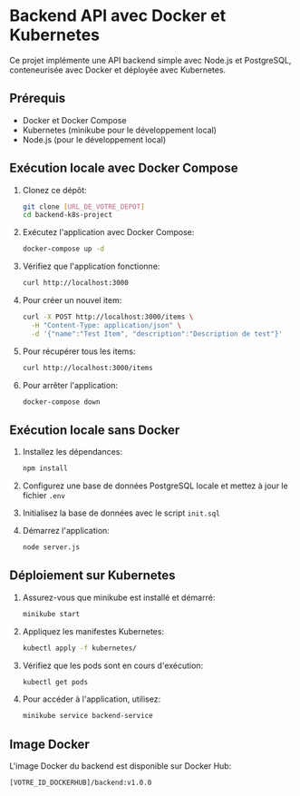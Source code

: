 # Backend API avec Docker et Kubernetes

Ce projet implémente une API backend simple avec Node.js et PostgreSQL, conteneurisée avec Docker et déployée avec Kubernetes.

## Prérequis

- Docker et Docker Compose
- Kubernetes (minikube pour le développement local)
- Node.js (pour le développement local)

## Exécution locale avec Docker Compose

1. Clonez ce dépôt:
   ```bash
   git clone [URL_DE_VOTRE_DEPOT]
   cd backend-k8s-project
   ```

2. Exécutez l'application avec Docker Compose:
   ```bash
   docker-compose up -d
   ```

3. Vérifiez que l'application fonctionne:
   ```bash
   curl http://localhost:3000
   ```

4. Pour créer un nouvel item:
   ```bash
   curl -X POST http://localhost:3000/items \
     -H "Content-Type: application/json" \
     -d '{"name":"Test Item", "description":"Description de test"}'
   ```

5. Pour récupérer tous les items:
   ```bash
   curl http://localhost:3000/items
   ```

6. Pour arrêter l'application:
   ```bash
   docker-compose down
   ```

## Exécution locale sans Docker

1. Installez les dépendances:
   ```bash
   npm install
   ```

2. Configurez une base de données PostgreSQL locale et mettez à jour le fichier `.env`

3. Initialisez la base de données avec le script `init.sql`

4. Démarrez l'application:
   ```bash
   node server.js
   ```

## Déploiement sur Kubernetes

1. Assurez-vous que minikube est installé et démarré:
   ```bash
   minikube start
   ```

2. Appliquez les manifestes Kubernetes:
   ```bash
   kubectl apply -f kubernetes/
   ```

3. Vérifiez que les pods sont en cours d'exécution:
   ```bash
   kubectl get pods
   ```

4. Pour accéder à l'application, utilisez:
   ```bash
   minikube service backend-service
   ```

## Image Docker

L'image Docker du backend est disponible sur Docker Hub:
```
[VOTRE_ID_DOCKERHUB]/backend:v1.0.0
```